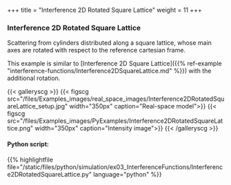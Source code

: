 +++
title = "Interference 2D Rotated Square Lattice"
weight = 11
+++

### Interference 2D Rotated Square Lattice

Scattering from cylinders distributed along a square lattice, whose main axes are rotated with respect to the reference cartesian frame.  

This example is similar to [Interference 2D Square Lattice]({{% ref-example "interference-functions/Interference2DSquareLattice.md" %}}) with the additional rotation.

{{< galleryscg >}}
{{< figscg src="/files/Examples_images/real_space_images/Interference2DRotatedSquareLattice_setup.jpg" width="350px" caption="Real-space model">}}
{{< figscg src="/files/Examples_images/PyExamples/Interference2DRotatedSquareLattice.png" width="350px" caption="Intensity image">}}
{{< /galleryscg >}}

#### Python script:
{{% highlightfile file="/static/files/python/simulation/ex03_InterferenceFunctions/Interference2DRotatedSquareLattice.py" language="python" %}}
